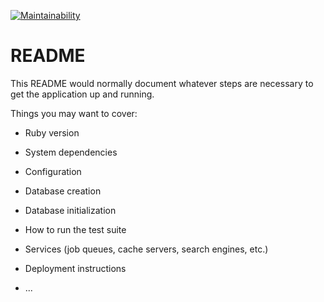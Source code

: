 [![Maintainability](https://api.codeclimate.com/v1/badges/8862470de8a567c72c00/maintainability)](https://codeclimate.com/github/diegobassan/bogeyman/maintainability)


# README

This README would normally document whatever steps are necessary to get the
application up and running.

Things you may want to cover:

* Ruby version

* System dependencies

* Configuration

* Database creation

* Database initialization

* How to run the test suite

* Services (job queues, cache servers, search engines, etc.)

* Deployment instructions

* ...
